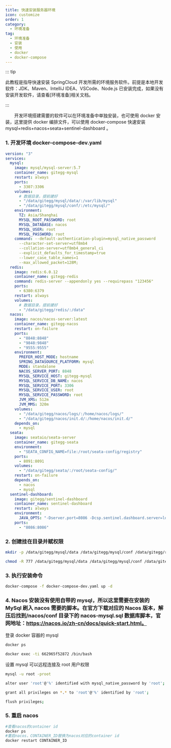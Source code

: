 ```yaml
---
title: 快速安装服务器环境
icon: customize
order: 1
category:
  - 环境准备
tag:
  - 环境准备
  - 安装
  - 使用
  - docker
  - docker-compose
---
```


::: tip

此教程是指导快速安装 SpringCloud 开发所需的环境服务软件。前提是本地开发软件：JDK、Maven、IntelliJ IDEA、VSCode、Node.js 已安装完成，如果没有安装开发软件，请查看[环境准备]相关文档。

:::

&emsp;&emsp;开发环境搭建需要的软件可以在环境准备中单独安装，也可使用 docker 安装，这里提供 docker 编排文件，可以使用 docker-compose 快速安装 mysql+redis+nacos+seata+sentinel-dashboard 。

### 1. 开发环境 docker-compose-dev.yaml

```yaml
version: "3"
services:
  mysql:
    image: mysql/mysql-server:5.7
    container_name: gitegg-mysql
    restart: always
    ports:
      - 3307:3306
    volumes:
      # 数据目录，提前建好
      - "/data/gitegg/mysql/data/:/var/lib/mysql"
      - "/data/gitegg/mysql/conf/:/etc/mysql/"
    environment:
      TZ: Asia/Shanghai
      MYSQL_ROOT_PASSWORD: root
      MYSQL_DATABASE: nacos
      MYSQL_USER: root
      MYSQL_PASSWORD: root
    command: --default-authentication-plugin=mysql_native_password
      --character-set-server=utf8mb4
      --collation-server=utf8mb4_general_ci
      --explicit_defaults_for_timestamp=true
      --lower_case_table_names=1
      --max_allowed_packet=128M;
  redis:
    image: redis:6.0.12
    container_name: gitegg-redis
    command: redis-server --appendonly yes --requirepass "123456"
    ports:
      - 6380:6379
    restart: always
    volumes:
      # 数据目录，提前建好
      - "/data/gitegg/redis/:/data"
  nacos:
    image: nacos/nacos-server:latest
    container_name: gitegg-nacos
    restart: on-failure
    ports:
      - "8848:8848"
      - "9848:9848"
      - "9555:9555"
    environment:
      PREFER_HOST_MODE: hostname
      SPRING_DATASOURCE_PLATFORM: mysql
      MODE: standalone
      NACOS_SERVER_PORT: 8848
      MYSQL_SERVICE_HOST: gitegg-mysql
      MYSQL_SERVICE_DB_NAME: nacos
      MYSQL_SERVICE_PORT: 3306
      MYSQL_SERVICE_USER: root
      MYSQL_SERVICE_PASSWORD: root
      JVM_XMS: 512m
      JVM_MMS: 320m
    volumes:
      - "/data/gitegg/nacos/logs/:/home/nacos/logs/"
      - "/data/gitegg/nacos/init.d/:/home/nacos/init.d/"
    depends_on:
      - mysql
  seata:
    image: seataio/seata-server
    container_name: gitegg-seata
    environment:
      - "SEATA_CONFIG_NAME=file:/root/seata-config/registry"
    ports:
      - 8091:8091
    volumes:
      - "/data/gitegg/seata/:/root/seata-config/"
    restart: on-failure
    depends_on:
      - nacos
      - mysql
  sentinel-dashboard:
    image: gitegg/sentinel-dashboard
    container_name: sentinel-dashboard
    restart: always
    environment:
      JAVA_OPTS: "-Dserver.port=8086 -Dcsp.sentinel.dashboard.server=localhost:8086 -Dproject.name=sentinel-dashboard"
    ports:
      - "8086:8086"
```

### 2. 创建挂在目录并赋权限

```bash
mkdir -p /data/gitegg/mysql/data /data/gitegg/mysql/conf /data/gitegg/redis /data/gitegg/nacos/conf /data/gitegg/nacos/logs/ /data/gitegg/nacos/init.d/ /data/gitegg/seata

chmod -R 777 /data/gitegg/mysql/data /data/gitegg/mysql/conf /data/gitegg/redis /data/gitegg/nacos/conf /data/gitegg/nacos/logs/ /data/gitegg/nacos/init.d/ /data/gitegg/seata
```

### 3. 执行安装命令

```bash
docker-compose -f docker-compose-dev.yaml up -d
```

### 4. Nacos 安装没有使用自带的 mysql，所以这里需要在安装的 MySql 刷入 nacos 需要的脚本。**在官方下载对应的 Nacos 版本，解压后找到/nacos/conf 目录下的 nacos-mysql.sql 数据库脚本，官网地址：https://nacos.io/zh-cn/docs/quick-start.html。**

登录 docker 容器的 mysql

```bash
docker ps

docker exec -ti 662965f52872 /bin/bash
```

设置 mysql 可以远程连接及 root 用户权限

```bash
mysql -u root -proot

alter user 'root'@'%' identified with mysql_native_password by 'root';

grant all privileges on *.* to 'root'@'%' identified by 'root';

flush privileges;
```

### 5. 重启 nacos

```bash
#查看nacos的container id
docker ps
#重启nacos，CONTAINER_ID替换为nacos对应的container id
docker restart CONTAINER_ID
```
